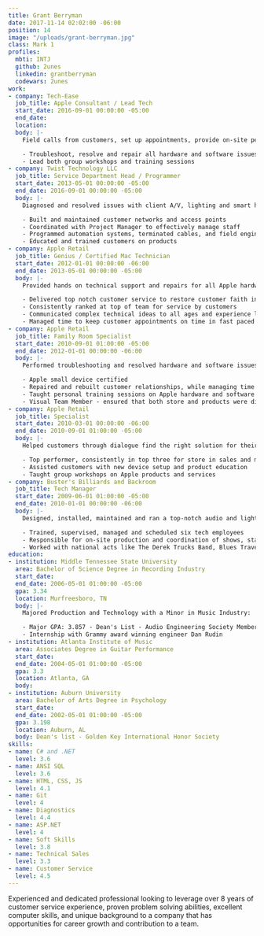 ```yaml
---
title: Grant Berryman
date: 2017-11-14 02:02:00 -06:00
position: 14
image: "/uploads/grant-berryman.jpg"
class: Mark 1
profiles:
  mbti: INTJ
  github: 2unes
  linkedin: grantberryman
  codewars: 2unes
work:
- company: Tech-Ease
  job_title: Apple Consultant / Lead Tech
  start_date: 2016-09-01 00:00:00 -05:00
  end_date: 
  location: 
  body: |-
    Field calls from customers, set up appointments, provide on-site personal or business consultation and expertise for finding the best technical solution for their needs:

    - Troubleshoot, resolve and repair all hardware and software issues on all Apple products
    - Lead both group workshops and training sessions
- company: Twist Technology LLC
  job_title: Service Department Head / Programmer
  start_date: 2013-05-01 00:00:00 -05:00
  end_date: 2016-09-01 00:00:00 -05:00
  body: |-
    Diagnosed and resolved issues with client A/V, lighting and smart home systems, while giving customers a second to none experience

    - Built and maintained customer networks and access points
    - Coordinated with Project Manager to effectively manage staff
    - Programmed automation systems, terminated cables, and field engineered solutions
    - Educated and trained customers on products
- company: Apple Retail
  job_title: Genius / Certified Mac Technician
  start_date: 2012-01-01 00:00:00 -06:00
  end_date: 2013-05-01 00:00:00 -05:00
  body: |-
    Provided hands on technical support and repairs for all Apple hardware and software:

    - Delivered top notch customer service to restore customer faith in Apple
    - Consistently ranked at top of team for service by customers
    - Communicated complex technical ideas to all ages and experience levels
    - Managed time to keep customer appointments on time in fast paced environment
- company: Apple Retail
  job_title: Family Room Specialist
  start_date: 2010-09-01 01:00:00 -05:00
  end_date: 2012-01-01 00:00:00 -06:00
  body: |-
    Performed troubleshooting and resolved hardware and software issues on Apple mobile devices, transferred data from old customer computers to new Apple computers:

    - Apple small device certified
    - Repaired and rebuilt customer relationships, while managing time effectively
    - Taught personal training sessions on Apple hardware and software
    - Visual Team Member - ensured that both store and products were displayed according to Apple's standards, worked after hours to change displays, updated storefront windows, image products with updated software, setup for product launches and restock
- company: Apple Retail
  job_title: Specialist
  start_date: 2010-03-01 00:00:00 -06:00
  end_date: 2010-09-01 01:00:00 -05:00
  body: |-
    Helped customers through dialogue find the right solution for their needs:

    - Top performer, consistently in top three for store in sales and metrics
    - Assisted customers with new device setup and product education
    - Taught group workshops on Apple products and services
- company: Buster's Billiards and Backroom
  job_title: Tech Manager
  start_date: 2009-06-01 01:00:00 -05:00
  end_date: 2010-01-01 00:00:00 -06:00
  body: |-
    Designed, installed, maintained and ran a top-notch audio and lighting system for 1000 capacity venue, also was Front of House engineer, Monitor engineer:

    - Trained, supervised, managed and scheduled six tech employees
    - Responsible for on-site production and coordination of shows, stage managing
    - Worked with national acts like The Derek Trucks Band, Blues Traveler, Silversun Pickups
education:
- institution: Middle Tennessee State University
  area: Bachelor of Science Degree in Recording Industry
  start_date: 
  end_date: 2006-05-01 01:00:00 -05:00
  gpa: 3.34
  location: Murfreesboro, TN
  body: |-
    Majored Production and Technology with a Minor in Music Industry:

    - Major GPA: 3.857 - Dean's List - Audio Engineering Society Member
    - Internship with Grammy award winning engineer Dan Rudin
- institution: Atlanta Institute of Music
  area: Associates Degree in Guitar Performance
  start_date: 
  end_date: 2004-05-01 01:00:00 -05:00
  gpa: 3.3
  location: Atlanta, GA
  body: 
- institution: Auburn University
  area: Bachelor of Arts Degree in Psychology
  start_date: 
  end_date: 2002-05-01 01:00:00 -05:00
  gpa: 3.198
  location: Auburn, AL
  body: Dean's list - Golden Key International Honor Society
skills:
- name: C# and .NET
  level: 3.6
- name: ANSI SQL
  level: 3.6
- name: HTML, CSS, JS
  level: 4.1
- name: Git
  level: 4
- name: Diagnostics
  level: 4.4
- name: ASP.NET
  level: 4
- name: Soft Skills
  level: 3.8
- name: Technical Sales
  level: 3.3
- name: Customer Service
  level: 4.5
---
```


Experienced and dedicated professional looking to leverage over 8 years of customer service experience, proven problem solving abilities, excellent computer skills, and unique background to a company that has opportunities for career growth and contribution to a team.